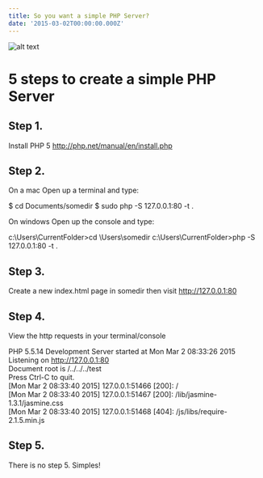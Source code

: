 ```yaml
---
title: So you want a simple PHP Server?
date: '2015-03-02T00:00:00.000Z'
---
```


![alt text ](http://i.imgur.com/rtSu3eu.jpg, "PHP Server Simples")

# 5 steps to create a simple PHP Server

## Step 1.

Install PHP 5 http://php.net/manual/en/install.php


## Step 2.

On a mac Open up a terminal and type:

$ cd Documents/somedir
$ sudo php -S 127.0.0.1:80 -t .

On windows Open up the console and type:

c:\Users\CurrentFolder>cd \Users\somedir
c:\Users\CurrentFolder>php -S 127.0.0.1:80 -t .


## Step 3.

Create a new index.html page in somedir then visit http://127.0.0.1:80


## Step 4.

View the http requests in your terminal/console

PHP 5.5.14 Development Server started at Mon Mar  2 08:33:26 2015   
Listening on http://127.0.0.1:80   
Document root is /../../../test   
Press Ctrl-C to quit.   
[Mon Mar  2 08:33:40 2015] 127.0.0.1:51466 [200]: /     
[Mon Mar  2 08:33:40 2015] 127.0.0.1:51467 [200]: /lib/jasmine-1.3.1/jasmine.css   
[Mon Mar  2 08:33:40 2015] 127.0.0.1:51468 [404]: /js/libs/require-2.1.5.min.js 


## Step 5. 

There is no step 5. Simples!
